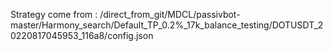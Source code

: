 Strategy come from : /direct_from_git/MDCL/passivbot-master/Harmony_search/Default_TP_0.2%_17k_balance_testing/DOTUSDT_20220817045953_116a8/config.json